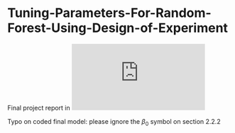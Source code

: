 # Tuning-Parameters-For-Random-Forest-Using-Design-of-Experiment

Final project report in ![Stats101B_Final Project.pdf](https://github.com/proudjiao/Tuning-Parameters-For-Random-Forest-Using-Design-of-Experiment/blob/main/Stats101B_Final%20Project.pdf)

Typo on coded final model: please ignore the $\beta_0$ symbol on section 2.2.2

